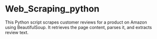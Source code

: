 # Web_Scraping_python
This Python script scrapes customer reviews for a product on Amazon using BeautifulSoup. It retrieves the page content, parses it, and extracts review text.

